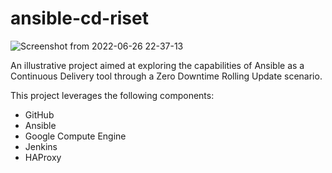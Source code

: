 # ansible-cd-riset

![Screenshot from 2022-06-26 22-37-13](https://github.com/khhini/riset-ansibel-cd/assets/50735459/961f1a50-d831-4d85-9d5a-e2fa5c8e5b97)

An illustrative project aimed at exploring the capabilities of Ansible as a Continuous Delivery tool through a Zero Downtime Rolling Update scenario.

This project leverages the following components:
- GitHub
- Ansible
- Google Compute Engine
- Jenkins
- HAProxy
